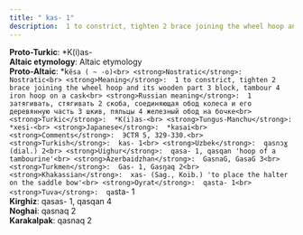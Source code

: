 ```yaml
---
title: " kas- 1"
description:  1 to constrict, tighten 2 brace joining the wheel hoop and its wooden part 3 block, tambour 4 iron hoop on a cask
---
```


<strong>Proto-Turkic</strong>:  *K(i)as-<br>
<strong>Altaic etymology</strong>:  Altaic etymology<br>
<strong> Proto-Altaic</strong>:  *k`ĕsa ( ~ -o)<br>
<strong>Nostratic</strong>:  Nostratic<br>
<strong>Meaning</strong>:  1 to constrict, tighten 2 brace joining the wheel hoop and its wooden part 3 block, tambour 4 iron hoop on a cask<br>
<strong>Russian meaning</strong>:  1 затягивать, стягивать 2 скоба, соединяющая обод колеса и его деревянную часть 3 шкив, пяльцы 4 железный обод на бочке<br>
<strong>Turkic</strong>:  *K(i)as-<br>
<strong>Tungus-Manchu</strong>:  *xesi-<br>
<strong>Japanese</strong>:  *kasai<br>
<strong>Comments</strong>:  ЭСТЯ 5, 329-330.<br>
<strong>Turkish</strong>:  kas- 1<br>
<strong>Uzbek</strong>:  qasnɔɣ (dial.) 2<br>
<strong>Uighur</strong>:  qasa- 1, qasqan 'hoop of a tambourine'<br>
<strong>Azerbaidzhan</strong>:  GasnaG, GasaG 3<br>
<strong>Turkmen</strong>:  Gas- 1, Gasŋaq 2<br>
<strong>Khakassian</strong>:  xas- (Sag., Koib.) 'to place the halter on the saddle bow'<br>
<strong>Oyrat</strong>:  qasta- 1<br>
<strong>Tuva</strong>:  qa`sta- 1<br>
<strong>Kirghiz</strong>:  qasas- 1, qasqan 4<br>
<strong>Noghai</strong>:  qasnaq 2<br>
<strong>Karakalpak</strong>:  qasnaq 2<br>


